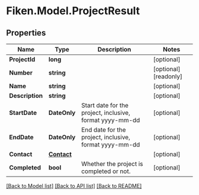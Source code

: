 # Fiken.Model.ProjectResult

## Properties

Name | Type | Description | Notes
------------ | ------------- | ------------- | -------------
**ProjectId** | **long** |  | [optional] 
**Number** | **string** |  | [optional] [readonly] 
**Name** | **string** |  | [optional] 
**Description** | **string** |  | [optional] 
**StartDate** | **DateOnly** | Start date for the project, inclusive, format yyyy-mm-dd | [optional] 
**EndDate** | **DateOnly** | End date for the project, inclusive, format yyyy-mm-dd | [optional] 
**Contact** | [**Contact**](Contact.md) |  | [optional] 
**Completed** | **bool** | Whether the project is completed or not. | [optional] 

[[Back to Model list]](../../README.md#documentation-for-models) [[Back to API list]](../../README.md#documentation-for-api-endpoints) [[Back to README]](../../README.md)

